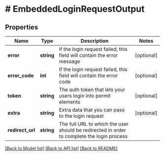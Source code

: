 # # EmbeddedLoginRequestOutput

## Properties

Name | Type | Description | Notes
------------ | ------------- | ------------- | -------------
**error** | **string** | If the login request failed, this field will contain the error message | [optional]
**error_code** | **int** | If the login request failed, this field will contain the error code | [optional]
**token** | **string** | The auth token that lets your users login into permit elements | [optional]
**extra** | **string** | Extra data that you can pass to the login request | [optional]
**redirect_url** | **string** | The full URL to which the user should be redirected in order to complete the login process |

[[Back to Model list]](../../README.md#models) [[Back to API list]](../../README.md#endpoints) [[Back to README]](../../README.md)
